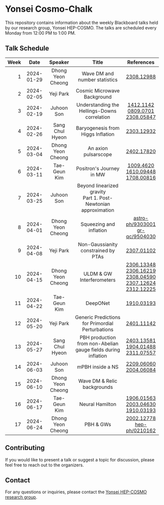 # Yonsei Cosmo-Chalk

This repository contains information about the weekly Blackboard talks held by our research group, Yonsei HEP-COSMO. The talks are scheduled every Monday from 12:00 PM to 1:00 PM.

## Talk Schedule

| Week |    Date    |      Speaker      |                               Title                               |                                                                                                                       References                                                                                                                       |
|-----:|:----------:|:-----------------:|:-----------------------------------------------------------------:|:------------------------------------------------------------------------------------------------------------------------------------------------------------------------------------------------------------------------------------------------------:|
|    1 | 2024-01-29 | Dhong Yeon Cheong |                   Wave DM and number statistics                   |                                                                                                     [2308.12988](https://arxiv.org/abs/2308.12988)                                                                                                     |
|    2 | 2024-02-05 |     Yeji Park     |                    Cosmic Microwave Background                    |                                                                                                                                                                                                                                                        |
|    3 | 2024-02-19 |    Juhoon Son     |           Understanding the Hellings-Downs correlation            |                                                     [1412.1142](https://arxiv.org/abs/1412.1142)<br>[0809.0701](https://arxiv.org/abs/0809.0701)<br>[2308.05847](https://arxiv.org/abs/2308.05847)                                                     |
|    4 | 2024-02-26 |  Sang Chul Hyeon  |                 Baryogenesis from Higgs Inflation                 |                                                                                                     [2303.12932](https://arxiv.org/abs/2303.12932)                                                                                                     |
|    5 | 2024-03-04 | Dhong Yeon Cheong |                       An axion pulsarscope                        |                                                                                                     [2402.17820](https://arxiv.org/abs/2402.17820)                                                                                                     |
|    6 | 2024-03-11 |   Tae-Geun Kim    |                     Positron's Journey in MW                      |                                                    [1009.4620](https://arxiv.org/abs/1009.4620)<br>[1610.09448](https://arxiv.org/abs/1610.09448)<br>[1708.00816](https://arxiv.org/abs/1708.00816)                                                    |
|    7 | 2024-03-25 |    Juhoon Son     | Beyond linearized gravity<br>Part 1. Post-Newtonian approximation |                                                                                                                                                                                                                                                        |
|    8 | 2024-04-01 | Dhong Yeon Cheong |                      Squeezing and inflation                      |                                                                   [astro-ph/9303001](https://arxiv.org/abs/astro-ph/9303001)<br>[gr-qc/9504030](https://arxiv.org/abs/gr-qc/9504030)                                                                   |
|    9 | 2024-04-08 |     Yeji Park     |                Non-Gaussianity constrained by PTAs                |                                                                                                     [2307.01102](https://arxiv.org/abs/2307.01102)                                                                                                     |
|   10 | 2024-04-15 | Dhong Yeon Cheong |                     ULDM & GW Interferometers                     | [2306.13348](https://arxiv.org/abs/2306.13348)<br>[2306.16219](https://arxiv.org/abs/2306.16219)<br>[2308.04590](https://arxiv.org/abs/2308.04590)<br>[2307.12624](https://arxiv.org/abs/2307.12624)<br>[2312.12225](https://arxiv.org/abs/2312.12225) |
|   11 | 2024-04-22 |   Tae-Geun Kim    |                             DeepONet                              |                                                                                                     [1910.03193](https://arxiv.org/abs/1910.03193)                                                                                                     |
|   12 | 2024-05-20 |     Yeji Park     |         Generic Predictions for Primordial Perturbations          |                                                                                                     [2401.11142](https://arxiv.org/abs/2401.11142)                                                                                                     |
|   13 | 2024-05-27 |  Sang Chul Hyeon  |   PBH production from non-Abelian gauge fields during inflation   |                                                   [2403.13581](https://arxiv.org/abs/2403.13581)<br>[1904.01488](https://arxiv.org/abs/1904.01488)<br>[2311.07557](https://arxiv.org/abs/2311.07557)                                                   |
|   14 | 2024-06-03 |    Juhoon Son     |                         mPBH inside a NS                          |                                                                            [2209.06060](https://arxiv.org/abs/2209.06060)<br>[2004.06084](https://arxiv.org/abs/2004.06084)                                                                            |
|   15 | 2024-06-10 | Dhong Yeon Cheong |                    Wave DM & Relic backgrounds                    |                                                                                                                                                                                                                                                        |
|   16 | 2024-06-17 |   Tae-Geun Kim    |                          Neural Hamilton                          |                                                   [1906.01563](https://arxiv.org/abs/1906.01563)<br>[2003.04630](https://arxiv.org/abs/2003.04630)<br>[1910.03193](https://arxiv.org/abs/1910.03193)                                                   |
|   17 | 2024-06-24 | Dhong Yeon Cheong |                             PBH & GWs                             |                                                                        [2002.12778](https://arxiv.org/abs/2002.12778)<br>[hep-ph/0210162](https://arxiv.org/abs/hep-ph/0210162)                                                                        |

## Contributing

If you would like to present a talk or suggest a topic for discussion, please feel free to reach out to the organizers.

## Contact

For any questions or inquiries, please contact the [Yonsei HEP-COSMO research group](https://hepcosmo.yonsei.ac.kr).

